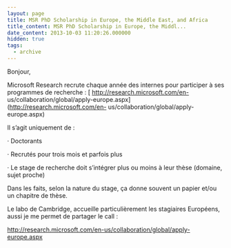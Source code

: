 ```yaml
---
layout: page
title: MSR PhD Scholarship in Europe, the Middle East, and Africa
title_content: MSR PhD Scholarship in Europe, the Middl...
date_content: 2013-10-03 11:20:26.000000
hidden: true
tags:
  - archive
---
```

Bonjour,



Microsoft Research recrute chaque année des internes pour participer à ses
programmes de recherche : [ http://research.microsoft.com/en-
us/collaboration/global/apply-europe.aspx](http://research.microsoft.com/en-
us/collaboration/global/apply-europe.aspx)



Il s’agit uniquement de :



· Doctorants



· Recrutés pour trois mois et parfois plus



· Le stage de recherche doit s’intégrer plus ou moins à leur thèse (domaine,
sujet proche)



Dans les faits, selon la nature du stage, ça donne souvent un papier et/ou un
chapitre de thèse.





Le labo de Cambridge, accueille particulièrement les stagiaires Européens,
aussi je me permet de partager le call :



<http://research.microsoft.com/en-us/collaboration/global/apply-europe.aspx>


